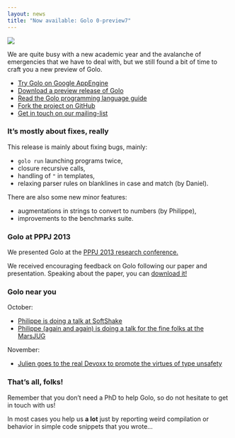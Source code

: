 ```yaml
---
layout: news
title: "Now available: Golo 0-preview7"
---
```

![](https://farm8.staticflickr.com/7349/9678296029_be70540124_o_d.jpg)

We are quite busy with a new academic year and the avalanche of emergencies that we have to deal with, but we still found a bit of time to craft you a new preview of Golo.

- [Try Golo on Google AppEngine](http://golo-console.appspot.com/)
- [Download a preview release of Golo](/download/)
- [Read the Golo programming language guide](/documentation/next/)
- [Fork the project on GitHub](https://github.com/golo-lang/golo-lang)
- [Get in touch on our mailing-list](http://groups.google.com/group/golo-lang)

### It’s mostly about fixes, really

This release is mainly about fixing bugs, mainly:

- `golo run` launching programs twice,
- closure recursive calls,
- handling of `"` in templates,
- relaxing parser rules on blanklines in case and match (by Daniel).

There are also some new minor features:

- augmentations in strings to convert to numbers (by Philippe),
- improvements to the benchmarks suite.

### Golo at PPPJ 2013

We presented Golo at the [PPPJ 2013 research conference.](http://pppj2013.dhbw.de/conference-pppj2013.html)

We received encouraging feedback on Golo following our paper and presentation. Speaking about the paper, you can [download it!](http://dx.doi.org/10.1145/2500828.2500844)

<script async class="speakerdeck-embed" data-id="fa415880fdcf0130f6d8022f0de05eea" data-ratio="1.77777777777778" src="//speakerdeck.com/assets/embed.js">
</script>

### Golo near you

October:

- [Philippe is doing a talk at SoftShake](http://soft-shake.ch/2013/program/sessions/13_java/2013/10/24/06-Golo.html)
- [Philippe (again and again) is doing a talk for the fine folks at the MarsJUG](http://marsjug.org/)

November:

- [Julien goes to the real Devoxx to promote the virtues of type unsafety](http://devoxx.be/dv13-julien-ponge.html?presId=3475)

### That’s all, folks!

Remember that you don’t need a PhD to help Golo, so do not hesitate to get in touch with us!

In most cases you help us **a lot** just by reporting weird compilation or behavior in simple code snippets that you wrote…
